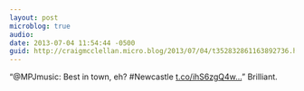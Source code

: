 ```yaml
---
layout: post
microblog: true
audio: 
date: 2013-07-04 11:54:44 -0500
guid: http://craigmcclellan.micro.blog/2013/07/04/t352832861163892736.html
---
```

“@MPJmusic: Best in town, eh? #Newcastle [t.co/ihS6zgQ4w...](http://t.co/ihS6zgQ4wz)” Brilliant.
